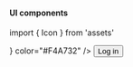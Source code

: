 #### UI components

import { Icon } from 'assets'

<ToggleButton labelText="circle" />
<Checkbox mode="circle" />
<IconWrapper mode="square" icon={<Icon.Dashboard />} color="#F4A732" />
<Button>Log in</Button>
